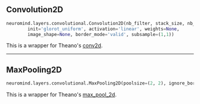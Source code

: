 
## Convolution2D

```python
neuromind.layers.convolutional.Convolution2D(nb_filter, stack_size, nb_row, nb_col, 
        init='glorot_uniform', activation='linear', weights=None, 
        image_shape=None, border_mode='valid', subsample=(1,1))
```

This is a wrapper for Theano's [conv2d](http://deeplearning.net/software/theano/library/tensor/nnet/conv.html#theano.tensor.nnet.conv.conv2d). 

---

## MaxPooling2D

```python
neuromind.layers.convolutional.MaxPooling2D(poolsize=(2, 2), ignore_border=True)
```

This is a wrapper for Theano's [max_pool_2d](http://deeplearning.net/software/theano/library/tensor/signal/downsample.html).
